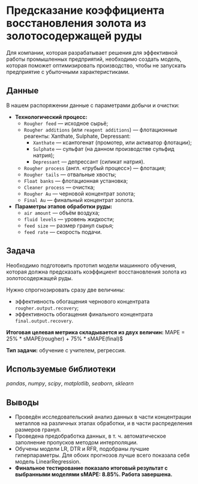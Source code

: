 # Предсказание коэффициента восстановления золота из золотосодержащей руды
Для компании, которая разрабатывает решения для эффективной работы промышленных предприятий, необходимо создать модель, которая поможет оптимизировать производство, чтобы не запускать предприятие с убыточными характеристиками.

## Данные
В нашем распоряжении данные с параметрами добычи и очистки:
* **Технологический процесс:**
  * `Rougher feed` — исходное сырьё;
  * `Rougher additions` (или `reagent additions`) — флотационные реагенты: Xanthate, Sulphate, Depressant:
      * `Xanthate` — ксантогенат (промотер, или активатор флотации);
      * `Sulphate` — сульфат (на данном производстве сульфид натрия);
      * `Depressant` — депрессант (силикат натрия).
  * `Rougher process` (англ. «грубый процесс») — флотация;
  * `Rougher tails` — отвальные хвосты;
  * `Float banks` — флотационная установка;
  * `Cleaner process` — очистка;
  * `Rougher Au` — черновой концентрат золота;
  * `Final Au` — финальный концентрат золота.
* **Параметры этапов обработки руды:**
  * `air amount` — объём воздуха;
  * `fluid levels` — уровень жидкости;
  * `feed size` — размер гранул сырья;
  * `feed rate` — скорость подачи.

## Задача
Необходимо подготовить прототип модели машинного обучения, которая должна предсказать коэффициент восстановления золота из золотосодержащей руды. 

Нужно спрогнозировать сразу две величины:
* эффективность обогащения чернового концентрата `rougher.output.recovery`;
* эффективность обогащения финального концентрата `final.output.recovery`.

**Итоговая целевая метрика складывается из двух величин:**
MAPE = 25% * sMAPE(rougher) + 75% * sMAPE(final)$

**Тип задачи:**
обучение с учителем, регрессия.

## Используемые библиотеки
*pandas*, *numpy*, *scipy*, *matplotlib*, *seaborn*, *sklearn*

## Выводы
* Проведён исследовательский анализ данных в части концентрации металлов на различных этапах обработки, и в части распределения размеров гранул.
* Проведена предобработка данных, в т. ч. автоматическое заполнение пропусков методом интерполяции.
* Обучены модели LR, DTR и RFR, подобраны лучшие гиперпараметры. Для обоих прогнозов лучше всего показала себя модель LinearRegression.
* **Финальное тестирование показало итоговый результат с выбранными моделями sMAPE: 8.85%. Работа завершена.**